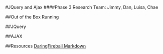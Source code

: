#JQuery and Ajax
####Phase 3 Research
Team: Jimmy, Dan, Luisa, Chae

##Out of the Box
Running

##JQuery

##AJAX

##Resources
[DaringFireball Markdown](http://daringfireball.net/projects/markdown/syntax#link)
